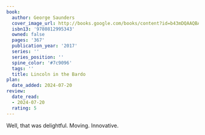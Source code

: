 ```yaml
---
book:
  author: George Saunders
  cover_image_url: http://books.google.com/books/content?id=b43mDQAAQBAJ&printsec=frontcover&img=1&zoom=1&edge=curl&source=gbs_api
  isbn13: '9780812995343'
  owned: false
  pages: '367'
  publication_year: '2017'
  series: ''
  series_position: ''
  spine_color: '#7c9096'
  tags: ''
  title: Lincoln in the Bardo
plan:
  date_added: 2024-07-20
review:
  date_read:
  - 2024-07-20
  rating: 5
---
```

Well, that was delightful. Moving. Innovative. 
